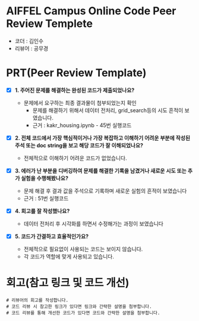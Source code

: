# AIFFEL Campus Online Code Peer Review Templete
- 코더 : 김인수
- 리뷰어 : 공무경


# PRT(Peer Review Template)
- [x]  **1. 주어진 문제를 해결하는 완성된 코드가 제출되었나요?**
    - 문제에서 요구하는 최종 결과물이 첨부되었는지 확인
        - 문제를 해결하기 위해서 데이터 전처리, grid_search등의 시도 흔적이 보였습니다.
        - 근거 : kakr_housing.ipynb - 45번 실행코드
    
- [x]  **2. 전체 코드에서 가장 핵심적이거나 가장 복잡하고 이해하기 어려운 부분에 작성된 
주석 또는 doc string을 보고 해당 코드가 잘 이해되었나요?**
    - 전체적으로 이해하기 어려운 코드가 없었습니다.
        
- [x]  **3. 에러가 난 부분을 디버깅하여 문제를 해결한 기록을 남겼거나
새로운 시도 또는 추가 실험을 수행해봤나요?**
    - 문제 해결 후 결과 값을 주석으로 기록하며 새로운 실험의 흔적이 보였습니다
    - 근거 : 51번 실행코드
        
- [x]  **4. 회고를 잘 작성했나요?**
    - 데이터 전처리 후 시각화를 하면서 수정해가는 과정이 보였습니다
        
- [x]  **5. 코드가 간결하고 효율적인가요?**
    - 전체적으로 필요없이 사용되는 코드는 보이지 않습니다.
    - 각 코드가 역할에 맞게 사용되고 있습니다.


# 회고(참고 링크 및 코드 개선)
```
# 리뷰어의 회고를 작성합니다.
# 코드 리뷰 시 참고한 링크가 있다면 링크와 간략한 설명을 첨부합니다.
# 코드 리뷰를 통해 개선한 코드가 있다면 코드와 간략한 설명을 첨부합니다.
```
